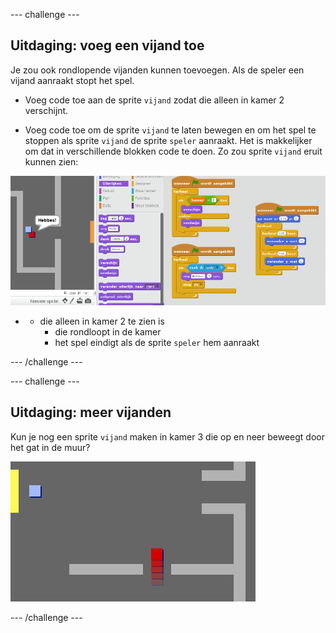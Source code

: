 --- challenge ---

## Uitdaging: voeg een vijand toe

Je zou ook rondlopende vijanden kunnen toevoegen. Als de speler een vijand aanraakt stopt het spel.

+ Voeg code toe aan de sprite `vijand` zodat die alleen in kamer 2 verschijnt.

+ Voeg code toe om de sprite `vijand` te laten bewegen en om het spel te stoppen als sprite `vijand` de sprite `speler` aanraakt. Het is makkelijker om dat in verschillende blokken code te doen. Zo zou sprite `vijand` eruit kunnen zien:

![screenshot](images/world-enemy-code.png)

+ + die alleen in kamer 2 te zien is
    + die rondloopt in de kamer
    + het spel eindigt als de sprite `speler` hem aanraakt

--- /challenge ---

--- challenge ---

## Uitdaging: meer vijanden

Kun je nog een sprite `vijand` maken in kamer 3 die op en neer beweegt door het gat in de muur?

![screenshot](images/world-enemy2.png)

--- /challenge ---